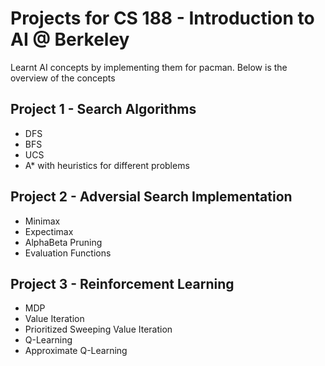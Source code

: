 # Projects for CS 188 - Introduction to AI @ Berkeley
Learnt AI concepts by implementing them for pacman. Below is the overview of the concepts
## Project 1 - Search Algorithms
- DFS
- BFS
- UCS
- A* with heuristics for different problems

## Project 2 - Adversial Search Implementation
- Minimax 
- Expectimax
- AlphaBeta Pruning
- Evaluation Functions

## Project 3 - Reinforcement Learning
- MDP
- Value Iteration
- Prioritized Sweeping Value Iteration
- Q-Learning
- Approximate Q-Learning